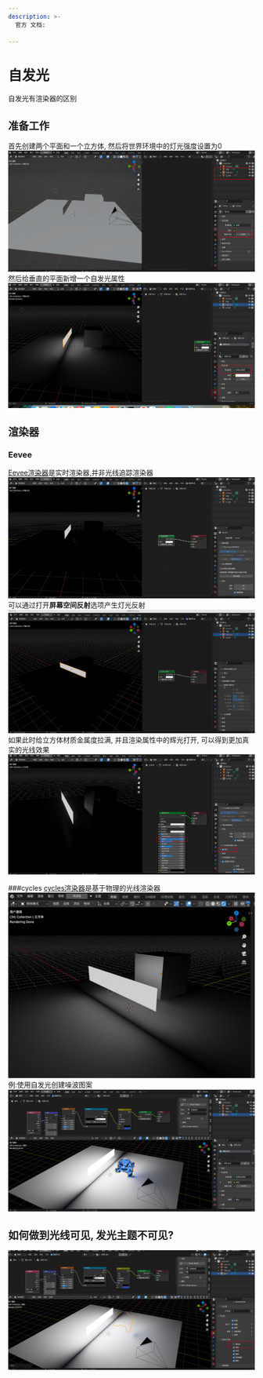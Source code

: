 ```yaml
---
description: >-
  官方 文档:

---
```


# 自发光
自发光有渲染器的区别
## 准备工作
首先创建两个平面和一个立方体, 然后将世界环境中的灯光强度设置为0
![图 0](/.gitbook/assets/2d316da9ddcdf99b42510b86d7ab62e0af6d7be54aef211ec1dab933eefb4c46.png)  
然后给垂直的平面新增一个自发光属性
![图 1](/.gitbook/assets/df7137bbdafff66bbf5ff10356d8dd3c83af17b12abf84662dbc63c70aa501aa.png)  

## 渲染器
### Eevee
[Eevee渲染器](https://docs.blender.org/manual/zh-hans/3.6/render/eevee/introduction.html)是实时渲染器,并非光线追踪渲染器
![图 2](/.gitbook/assets/eb7b26fd927c24628986f6b451e1c227dcbc35455c54c6ec7b1dedd346395774.png)  
可以通过打开**屏幕空间反射**选项产生灯光反射
![图 3](/.gitbook/assets/0883fb138e506c940a59693c32aad9cad7a016b02ac86a3a506d59bf0c815202.gif)  
如果此时给立方体材质金属度拉满, 并且渲染属性中的辉光打开, 可以得到更加真实的光线效果
![图 4](/.gitbook/assets/c74b9b0f4554e8c58eeb9f1bd60150edeb7470d47203829eac57ba8bea00d095.png)  

###cycles
[cycles渲染器](https://docs.blender.org/manual/zh-hans/3.6/render/cycles/introduction.html)是基于物理的光线渲染器
![图 5](/.gitbook/assets/ea04bf33147160633f2a10166f70cc6abef45de9b7d4c31c619f2ec704694719.png)  
例:使用自发光创建噪波图案
![图 6](/.gitbook/assets/a287a785ec3938163ed713989f17ee21fedb7686e2a41a5b0f6b15caba10c0d0.png)  

## 如何做到光线可见, 发光主题不可见?
![图 7](/.gitbook/assets/7f1753447a80ed74c33b3153ca9d4850ba91584e9bbac0cb22468ba66acbe593.png)  
